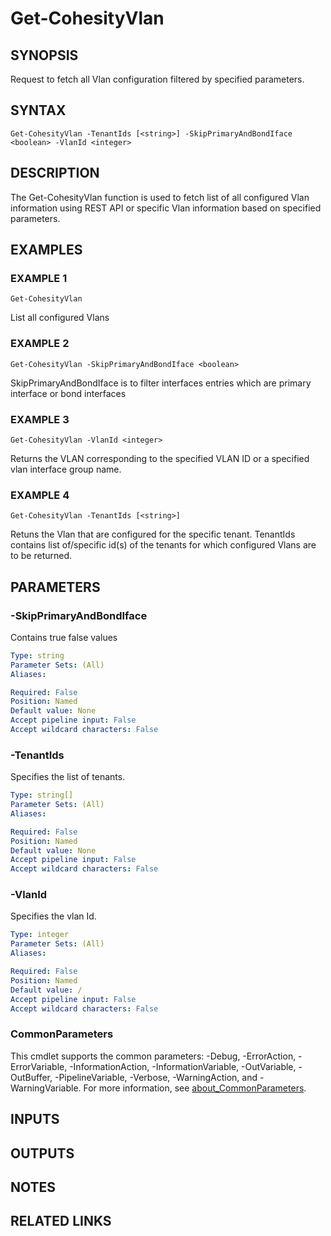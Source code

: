 # Get-CohesityVlan

## SYNOPSIS
Request to fetch all Vlan configuration filtered by specified parameters.

## SYNTAX

```
Get-CohesityVlan -TenantIds [<string>] -SkipPrimaryAndBondIface <boolean> -VlanId <integer>  
```

## DESCRIPTION
The Get-CohesityVlan function is used to fetch list of all configured Vlan information using REST API or specific Vlan information based on specified parameters.

## EXAMPLES

### EXAMPLE 1
```
Get-CohesityVlan
```
List all configured Vlans

### EXAMPLE 2
```
Get-CohesityVlan -SkipPrimaryAndBondIface <boolean>       
```
SkipPrimaryAndBondIface is to filter interfaces entries which are primary interface or bond interfaces


### EXAMPLE 3
```
Get-CohesityVlan -VlanId <integer>            
```
Returns the VLAN corresponding to the specified VLAN ID or a specified vlan interface group name.   


### EXAMPLE 4
```
Get-CohesityVlan -TenantIds [<string>]         
```
Retuns the Vlan that are configured for the specific tenant. TenantIds contains list of/specific id(s) of the tenants for which configured Vlans are to be returned.   


## PARAMETERS

### -SkipPrimaryAndBondIface
Contains true false values

```yaml
Type: string
Parameter Sets: (All)
Aliases:

Required: False
Position: Named
Default value: None
Accept pipeline input: False
Accept wildcard characters: False
```

### -TenantIds
Specifies the list of tenants.

```yaml
Type: string[]
Parameter Sets: (All)
Aliases:

Required: False
Position: Named
Default value: None
Accept pipeline input: False
Accept wildcard characters: False
```

### -VlanId
Specifies the vlan Id.

```yaml
Type: integer
Parameter Sets: (All)
Aliases:

Required: False
Position: Named
Default value: /
Accept pipeline input: False
Accept wildcard characters: False
```


### CommonParameters
This cmdlet supports the common parameters: -Debug, -ErrorAction, -ErrorVariable, -InformationAction, -InformationVariable, -OutVariable, -OutBuffer, -PipelineVariable, -Verbose, -WarningAction, and -WarningVariable. For more information, see [about_CommonParameters](http://go.microsoft.com/fwlink/?LinkID=113216).

## INPUTS

## OUTPUTS

## NOTES

## RELATED LINKS
